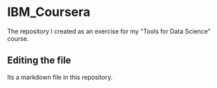 # IBM_Coursera
The repository I created as an exercise for my "Tools for Data Science" course.

## Editing the file

Its a markdown file in this repository.
